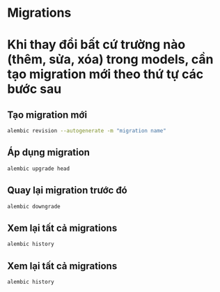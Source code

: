# Migrations
# Khi thay đổi bất cứ trường nào (thêm, sửa, xóa) trong models, cần tạo migration mới theo thứ tự các bước sau

## Tạo migration mới

```bash
alembic revision --autogenerate -m "migration name"
```

## Áp dụng migration

```bash
alembic upgrade head
```

## Quay lại migration trước đó

```bash
alembic downgrade
```

## Xem lại tất cả migrations

```bash
alembic history
```

## Xem lại tất cả migrations

```bash
alembic history
```
